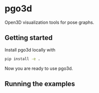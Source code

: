 # pgo3d
Open3D visualization tools for pose graphs.

## Getting started

Install pgo3d locally with
```bash
pip install -e .
```

Now you are ready to use pgo3d.

## Running the examples


